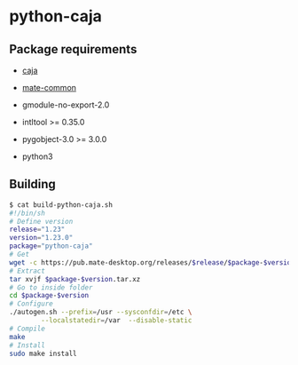 # python-caja

## Package requirements

  * [caja](caja.md)

  * [mate-common](mate-common.md)

  * gmodule-no-export-2.0

  * intltool >= 0.35.0

  * pygobject-3.0 >= 3.0.0

  * python3

## Building


```bash
$ cat build-python-caja.sh
#!/bin/sh
# Define version
release="1.23"
version="1.23.0"
package="python-caja"
# Get
wget -c https://pub.mate-desktop.org/releases/$release/$package-$version.tar.xz
# Extract
tar xvjf $package-$version.tar.xz
# Go to inside folder
cd $package-$version
# Configure
./autogen.sh --prefix=/usr --sysconfdir=/etc \
        --localstatedir=/var  --disable-static
# Compile
make
# Install
sudo make install
```
